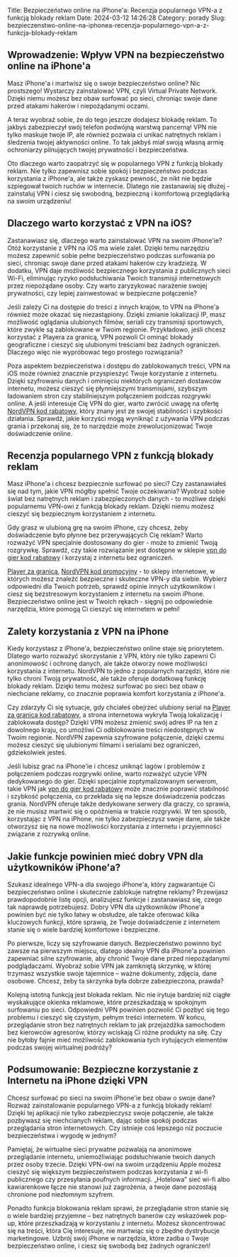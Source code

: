 Title: Bezpieczeństwo online na iPhone&#x27;a: Recenzja popularnego VPN-a z funkcją blokady reklam
Date: 2024-03-12 14:26:28
Category: porady
Slug: bezpieczenstwo-online-na-iphonea-recenzja-popularnego-vpn-a-z-funkcja-blokady-reklam

## Wprowadzenie: Wpływ VPN na bezpieczeństwo online na iPhone&#x27;a

Masz iPhone&#x27;a i martwisz się o swoje bezpieczeństwo online? Nic prostszego! Wystarczy zainstalować VPN, czyli Virtual Private Network. Dzięki niemu możesz bez obaw surfować po sieci, chroniąc swoje dane przed atakami hakerów i niepożądanymi oczami.

A teraz wyobraź sobie, że do tego jeszcze dodajesz blokadę reklam. To jakbyś zabezpieczył swój telefon podwójną warstwą pancerną! VPN nie tylko maskuje twoje IP, ale również pozwala ci unikać natrętnych reklam i śledzenia twojej aktywności online. To tak jakbyś miał swoją własną armię ochroniarzy pilnujących twojej prywatności i bezpieczeństwa.

Oto dlaczego warto zaopatrzyć się w popularnego VPN z funkcją blokady reklam. Nie tylko zapewnisz sobie spokój i bezpieczeństwo podczas korzystania z iPhone&#x27;a, ale także zyskasz pewność, że nikt nie będzie szpiegował twoich ruchów w internecie. Dlatego nie zastanawiaj się dłużej - zainstaluj VPN i ciesz się swobodną, bezpieczną i komfortową przeglądarką na swoim urządzeniu!


## Dlaczego warto korzystać z VPN na iOS?

Zastanawiasz się, dlaczego warto zainstalować VPN na swoim iPhone&#x27;ie? Otóż korzystanie z VPN na iOS ma wiele zalet. Dzięki temu narzędziu możesz zapewnić sobie pełne bezpieczeństwo podczas surfowania po sieci, chroniąc swoje dane przed atakami hakerów czy kradzieżą. W dodatku, VPN daje możliwość bezpiecznego korzystania z publicznych sieci Wi-Fi, eliminując ryzyko podsłuchiwania Twoich transmisji internetowych przez niepożądane osoby. Czy warto zaryzykować narażenie swojej prywatności, czy lepiej zainwestować w bezpieczne połączenie?

Jeśli zależy Ci na dostępie do treści z innych krajów, to VPN na iPhone&#x27;a również może okazać się niezastąpiony. Dzięki zmianie lokalizacji IP, masz możliwość oglądania ulubionych filmów, seriali czy transmisji sportowych, które zwykle są zablokowane w Twoim regionie. Przykładowo, jeśli chcesz korzystać z Playera za granicą, VPN pozwoli Ci ominąć blokady geograficzne i cieszyć się ulubionymi treściami bez żadnych ograniczeń. Dlaczego więc nie wypróbować tego prostego rozwiązania?

Poza aspektem bezpieczeństwa i dostępu do zablokowanych treści, VPN na iOS może również znacznie przyspieszyć Twoje korzystanie z internetu. Dzięki szyfrowaniu danych i ominięciu niektórych ograniczeń dostawców internetu, możesz cieszyć się płynniejszymi transmisjami, szybszym ładowaniem stron czy stabilniejszym połączeniem podczas rozgrywki online. A jeśli interesuje Cię VPN do gier, warto zwrócić uwagę na ofertę [NordVPN kod rabatowy](https://d2cad.nl/najlepszy-vpn-dla-iphonea-ktory-wybrac), który znany jest ze swojej stabilności i szybkości działania. Sprawdź, jakie korzyści mogą wyniknąć z używania VPN podczas grania i przekonaj się, że to narzędzie może zrewolucjonizować Twoje doświadczenie online.


## Recenzja popularnego VPN z funkcją blokady reklam

Masz iPhone&#x27;a i chcesz bezpiecznie surfować po sieci? Czy zastanawiałeś się nad tym, jakie VPN mógłby spełnić Twoje oczekiwania? Wyobraź sobie świat bez natrętnych reklam i zabezpieczonych danych - to możliwe dzięki popularnemu VPN-owi z funkcją blokady reklam. Dzięki niemu możesz cieszyć się bezpiecznym korzystaniem z internetu.

Gdy grasz w ulubioną grę na swoim iPhone, czy chcesz, żeby doświadczenie było płynne bez przerywających Cię reklam? Warto rozważyć VPN specjalnie dostosowany do gier - może to zmienić Twoją rozgrywkę. Sprawdź, czy takie rozwiązanie jest dostępne w sklepie [vpn do gier kod rabatowy](https://bongersarchitects.nl/jak-wybrac-najbardziej-uzytecznego-vpn-dla-androida-do-ochrony-swojej-prywatnosci-online) i korzystaj z internetu bez ograniczeń.

[Player za granicą](https://bongersarchitects.nl/anatomia-sukcesu-jak-wykorzystac-dziaanie-wspomagajace-w-e-commerce), [NordVPN kod promocyjny](https://d2cad.nl/bezpieczne-zakupy-online-dzieki-vpn-dla-maca-czy-warto-zainwestowac-w-ochrone-swoich-danych) - to sklepy internetowe, w których możesz znaleźć bezpieczne i skuteczne VPN-y dla siebie. Wybierz odpowiedni dla Twoich potrzeb, sprawdź opinie innych użytkowników i ciesz się bezstresowym korzystaniem z internetu na swoim iPhone. Bezpieczeństwo online jest w Twoich rękach - sięgnij po odpowiednie narzędzia, które pomogą Ci cieszyć się internetem w pełni!


## Zalety korzystania z VPN na iPhone

Kiedy korzystasz z iPhone&#x27;a, bezpieczeństwo online staje się priorytetem. Dlatego warto rozważyć skorzystanie z VPN, który nie tylko zapewni Ci anonimowość i ochronę danych, ale także otworzy nowe możliwości korzystania z internetu. NordVPN to jedno z popularnych narzędzi, które nie tylko chroni Twoją prywatność, ale także oferuje dodatkową funkcję blokady reklam. Dzięki temu możesz surfować po sieci bez obaw o niechciane reklamy, co znacznie poprawia komfort korzystania z iPhone&#x27;a.

Czy zdarzyły Ci się sytuacje, gdy chciałeś obejrzeć ulubiony serial na [Player za granicą kod rabatowy](https://pegzmassagepedicuresalon.nl/temat-artykuu-rewolucja-streamingu-dla-seniorow-jak-nowoczesne-platformy-zmieniaja-sposob-ogladania-seriali-w-starszym-wieku), a strona internetowa wykryła Twoją lokalizację i zablokowała dostęp? Dzięki VPN możesz zmienić swój adres IP na ten z dowolnego kraju, co umożliwi Ci odblokowanie treści niedostępnych w Twoim regionie. NordVPN zapewnia szyfrowane połączenie, dzięki czemu możesz cieszyć się ulubionymi filmami i serialami bez ograniczeń, gdziekolwiek jesteś.

Jeśli lubisz grać na iPhone&#x27;ie i chcesz uniknąć lagów i problemów z połączeniem podczas rozgrywki online, warto rozważyć użycie VPN dedykowanego do gier. Dzięki specjalnie zoptymalizowanym serwerom, takie VPN jak [vpn do gier kod rabatowy](https://d2cad.nl/5-popularnych-usug-vpn-dla-maca-ktora-najlepiej-sprawdzi-sie-w-twoim-przypadku) może znacznie poprawić stabilność i szybkość połączenia, co przekłada się na lepsze doświadczenia podczas grania. NordVPN oferuje także dedykowane serwery dla graczy, co sprawia, że nie musisz martwić się o opóźnienia w trakcie rozgrywki. W ten sposób, korzystając z VPN na iPhone, nie tylko zabezpieczysz swoje dane, ale także otworzysz się na nowe możliwości korzystania z internetu i przyjemności związane z rozrywką online.


## Jakie funkcje powinien mieć dobry VPN dla użytkowników iPhone&#x27;a?

Szukasz idealnego VPN-a dla swojego iPhone&#x27;a, który zagwarantuje Ci bezpieczeństwo online i skutecznie zablokuje natrętne reklamy? Przewijasz prawdopodobnie listę opcji, analizujesz funkcje i zastanawiasz się, czego tak naprawdę potrzebujesz. Dobry VPN dla użytkowników iPhone&#x27;a powinien być nie tylko łatwy w obsłudze, ale także oferować kilka kluczowych funkcji, które sprawią, że Twoje doświadczenie z internetem stanie się o wiele bardziej komfortowe i bezpieczne.

Po pierwsze, liczy się szyfrowanie danych. Bezpieczeństwo powinno być zawsze na pierwszym miejscu, dlatego idealny VPN dla iPhone&#x27;a powinien zapewniać silne szyfrowanie, aby chronić Twoje dane przed niepożądanymi podglądaczami. Wyobraź sobie VPN jak zamkniętą skrzynkę, w której trzymasz wszystkie swoje tajemnice – ważne dokumenty, zdjęcia, dane osobowe. Chcesz, żeby ta skrzynka była dobrze zabezpieczona, prawda?

Kolejną istotną funkcją jest blokada reklam. Nic nie irytuje bardziej niż ciągłe wyskakujące okienka reklamowe, które przeszkadzają w spokojnym surfowaniu po sieci. Odpowiedni VPN powinien pozwolić Ci pozbyć się tego problemu i cieszyć się czystym, pełnym treści internetem. W końcu, przeglądanie stron bez natrętnych reklam to jak przejażdżka samochodem bez kierowców agresorów, którzy wciskają Ci różne produkty na siłę. Czy nie byłoby fajnie mieć możliwość zablokowania tych irytujących elementów podczas swojej wirtualnej podróży?


## Podsumowanie: Bezpieczne korzystanie z Internetu na iPhone dzięki VPN

Chcesz surfować po sieci na swoim iPhone&#x27;ie bez obaw o swoje dane? Rozważ zainstalowanie popularnego VPN-a z funkcją blokady reklam! Dzięki tej aplikacji nie tylko zabezpieczysz swoje połączenie, ale także pozbywasz się niechcianych reklam, dając sobie spokój podczas przeglądania stron internetowych. Czy istnieje coś lepszego niż poczucie bezpieczeństwa i wygodę w jednym?  

Pamiętaj, że wirtualne sieci prywatne pozwalają na anonimowe przeglądanie internetu, uniemożliwiając podsłuchiwanie twoich danych przez osoby trzecie. Dzięki VPN-owi na swoim urządzeniu Apple możesz cieszyć się większym bezpieczeństwem podczas korzystania z wi-fi publicznego czy przesyłania poufnych informacji. „Hotelowa” sieć wi-fi albo kawiarenkowe łącze nie stanowi już zagrożenia, a twoje dane pozostają chronione pod niezłomnym szyfrem.   

Ponadto funkcja blokowania reklam sprawi, że przeglądanie stron stanie się o wiele bardziej przyjemne – bez natrętnych banerów czy wskazówek pop-up, które przeszkadzają w korzystaniu z internetu. Możesz skoncentrować się na treści, która Cię interesuje, nie martwiąc się o zbędne dystrybucje marketingowe. Uzbrój swój iPhone w narzędzia, które zadba o Twoje bezpieczeństwo online, i ciesz się swobodą bez żadnych ograniczeń!
